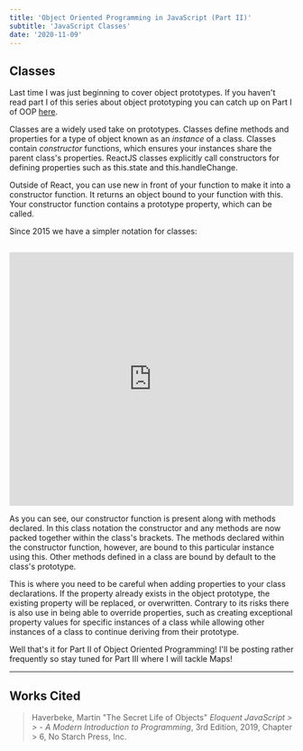 ```yaml
---
title: 'Object Oriented Programming in JavaScript (Part II)'
subtitle: 'JavaScript Classes'
date: '2020-11-09'
---
```


<h2>Classes</h2>

Last time I was just beginning to cover object prototypes. If you haven't read part I of this series about object prototyping you can catch up on Part I of OOP [here](https://next-js-blog-piy6sy7x1.vercel.app/posts/javascript-prototype "Object Oriented Programming in JavaScript (Part I)").

Classes are a widely used take on prototypes. Classes define methods and properties for a type of object known as an <em>instance</em> of a class. Classes contain <em>constructor</em> functions, which ensures your instances share the parent class's properties. ReactJS classes explicitly call constructors for defining properties such as <kdb>this.state</kdb> and <kdb>this.handleChange</kdb>.

Outside of React, you can use <kdb>new</kdb> in front of your function to make it into a constructor function. It returns an object bound to your function with <kdb>this</kdb>. Your constructor function contains a <kdb>prototype</kdb> property, which can be called.

Since 2015 we have a simpler notation for classes:

<iframe
  src="https://carbon.now.sh/embed?bg=rgba%2820%2C20%2C57%2C1%29&t=synthwave-84&wt=none&l=javascript&ds=true&dsyoff=20px&dsblur=68px&wc=true&wa=true&pv=56px&ph=56px&ln=false&fl=1&fm=Hack&fs=14px&lh=133%25&si=false&es=2x&wm=false&code=class%2520Hamburger%2520%257B%250A%2520%2520constructor%28type%29%2520%257B%250A%2520%2520%2520%2520this.type%2520%253D%2520type%253B%250A%2520%2520%257D%250A%2520%2520order%28build%29%2520%257B%250A%2520%2520%2520%2520console.log%28%27Give%2520me%2520a%2520%2524%257Bthis.type%257D%252C%2520%2524%257Bbuild%257D%2560%29%250A%2520%2520%257D%250A%257D%250Alet%2520doubleMeat%2520%253D%2520new%2520Hamburger%28%27Double%2520Meat%27%29%253B%250Alet%2520fourByFour%2520%253D%2520new%2520Hamburger%28%27Four%2520by%2520Four%27%29%253B%250A%2520%2520"
  style="margin: 15px 0 0 0; width: 100%; height:450px; border:0; transform: scale(1); overflow:hidden; scroll-behavior: none;">
</iframe>

As you can see, our constructor function is present along with methods declared. In this class notation the constructor and any methods are now packed together within the class's brackets. The methods declared within the constructor function, however, are bound to this particular instance using <kdb>this</kdb>. Other methods defined in a class are bound by default to the class's prototype. 

This is where you need to be careful when adding properties to your class declarations. If the property already exists in the object prototype, the existing property will be replaced, or overwritten. Contrary to its risks there is also use in being able to override properties, such as creating exceptional property values for specific instances of a class while allowing other instances of a class to continue deriving from their prototype.

Well that's it for Part II of Object Oriented Programming! I'll be posting rather frequently so stay tuned for Part III where I will tackle Maps!


---


<h2>Works Cited</h2>

> Haverbeke, Martin "The Secret Life of Objects" <em>Eloquent JavaScript > > - A Modern Introduction to Programming</em>, 3rd Edition, 2019, Chapter > 6, No Starch Press, Inc.